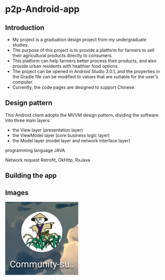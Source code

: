 # p2p-Android-app


## Introduction
- My project is a graduation design project from my undergraduate studies. 
- The purpose of this project is to provide a platform for farmers to sell their agricultural products directly to consumers. 
- This platform can help farmers better process their products, and also provide urban residents with healthier food options.  
- The project can be opened in Android Studio 3.0.1, and the properties in the Gradle file can be modified to values that are suitable for the user's computer.
- Currently, the code pages are designed to support Chinese.

## Design pattern
This Android client adopts the MVVM design pattern, dividing the software into three main layers: 
- the View layer (presentation layer) 
- the ViewModel layer (core business logic layer)
- the Model layer (model layer and network interface layer)


programming language
JAVA

Network request
Retrofit, OkHttp, RxJava

## Building the app

## Images
![icon](/image/icon.jpg)
